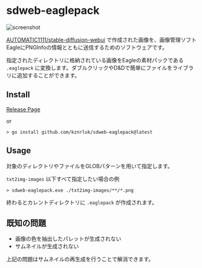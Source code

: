 # sdweb-eaglepack

![screenshot](https://raw.githubusercontent.com/kznrluk/sdweb-eaglepack/main/docs/screenshot.png)

[AUTOMATIC1111/stable-diffusion-webui](https://github.com/AUTOMATIC1111/stable-diffusion-webui) で作成された画像を、画像管理ソフトEagleにPNGInfoの情報とともに送信するためのソフトウェアです。

指定されたディレクトリに格納されている画像をEagleの素材パックである `.eaglepack` に変換します。ダブルクリックやD&Dで簡単にファイルをライブラリに追加することができます。

## Install

[Release Page](https://github.com/kznrluk/automatic-eagle-exporter/releases)

or

```
> go install github.com/kznrluk/sdweb-eaglepack@latest
```

## Usage
対象のディレクトリやファイルをGLOBパターンを用いて指定します。

`txt2img-images` 以下すべて指定したい場合の例

```
> sdweb-eaglepack.exe ./txt2img-images/**/*.png
```

終わるとカレントディレクトリに `.eaglepack` が作成されます。

## 既知の問題
- 画像の色を抽出したパレットが生成されない
- サムネイルが生成されない

上記の問題はサムネイルの再生成を行うことで解消できます。